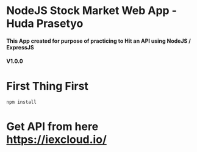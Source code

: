 # NodeJS Stock Market Web App - Huda Prasetyo
#### This App created for purpose of practicing to Hit an API using NodeJS / ExpressJS
#### V1.0.0

# First Thing First

```
npm install
```

# Get API from here https://iexcloud.io/
